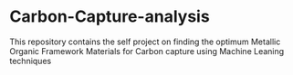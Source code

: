 # Carbon-Capture-analysis
This repository contains the self project on finding the optimum Metallic Organic Framework Materials for Carbon capture using Machine Leaning techniques
